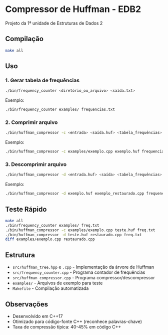 # Compressor de Huffman - EDB2

Projeto da 1ª unidade de Estruturas de Dados 2

## Compilação

```bash
make all
```

## Uso

### 1. Gerar tabela de frequências
```bash
./bin/frequency_counter <diretório_ou_arquivo> <saída.txt>
```

Exemplo:
```bash
./bin/frequency_counter examples/ frequencias.txt
```

### 2. Comprimir arquivo
```bash
./bin/huffman_compressor -c <entrada> <saída.huf> <tabela_frequências>
```

Exemplo:
```bash
./bin/huffman_compressor -c examples/exemplo.cpp exemplo.huf frequencias.txt
```

### 3. Descomprimir arquivo
```bash
./bin/huffman_compressor -d <entrada.huf> <saída> <tabela_frequências>
```

Exemplo:
```bash
./bin/huffman_compressor -d exemplo.huf exemplo_restaurado.cpp frequencias.txt
```

## Teste Rápido

```bash
make all
./bin/frequency_counter examples/ freq.txt
./bin/huffman_compressor -c examples/exemplo.cpp teste.huf freq.txt
./bin/huffman_compressor -d teste.huf restaurado.cpp freq.txt
diff examples/exemplo.cpp restaurado.cpp
```

## Estrutura

- `src/huffman_tree.hpp` e `.cpp` - Implementação da árvore de Huffman
- `src/frequency_counter.cpp` - Programa contador de frequências
- `src/huffman_compressor.cpp` - Programa compressor/descompressor
- `examples/` - Arquivos de exemplo para teste
- `Makefile` - Compilação automatizada

## Observações

- Desenvolvido em C++17
- Otimizado para código-fonte C++ (reconhece palavras-chave)
- Taxa de compressão típica: 40-45% em código C++
